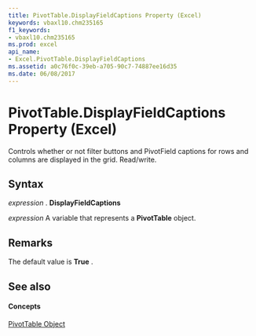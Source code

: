 ```yaml
---
title: PivotTable.DisplayFieldCaptions Property (Excel)
keywords: vbaxl10.chm235165
f1_keywords:
- vbaxl10.chm235165
ms.prod: excel
api_name:
- Excel.PivotTable.DisplayFieldCaptions
ms.assetid: a0c76f0c-39eb-a705-90c7-74887ee16d35
ms.date: 06/08/2017
---
```



# PivotTable.DisplayFieldCaptions Property (Excel)

Controls whether or not filter buttons and PivotField captions for rows and columns are displayed in the grid. Read/write.


## Syntax

 _expression_ . **DisplayFieldCaptions**

 _expression_ A variable that represents a **PivotTable** object.


## Remarks

The default value is  **True** .


## See also


#### Concepts


[PivotTable Object](pivottable-object-excel.md)

